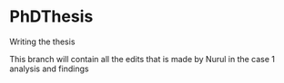# PhDThesis
Writing the thesis

This branch will contain all the edits that is made by Nurul in the case 1 analysis and findings
